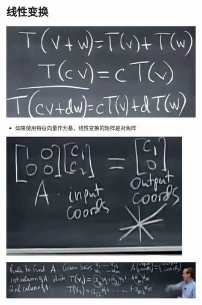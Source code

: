 # 线性变换

![image-20230423212903165](images/image-20230423212903165.png)

- 如果使用特征向量作为基，线性变换的矩阵是对角阵

![image-20230423215901632](images/image-20230423215901632.png)

![image-20230423220921174](images/image-20230423220921174.png)
